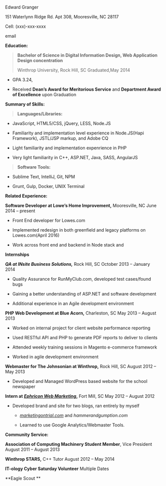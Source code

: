 <span id="h.gjdgxs" class="anchor"></span>Edward Granger

151 Waterlynn Ridge Rd. Apt 308, Mooresville, NC 28117

Cell: (xxx)-xxx-xxxx

email

**Education:**

> **Bachelor of Science in Digital Information Design, Web Application
> Design concentration**
>
> Winthrop University, Rock Hill, SC Graduated,May 2014

-   GPA 3.24,

-   Received **Dean’s Award for Meritorious Service** and **Department
    Award of Excellence** upon Graduation

**Summary of Skills:**

> **Languages/Libraries:**

-   JavaScript, HTML5/CSS, jQuery, LESS, Node.JS 

-   Familiarity and implementation level experience in Node.JS(Hapi Framework), 
    JSTL/JSP markup, and Adobe CQ

-   Light familiarity and implementation expenrience in PHP

-   Very light familiarity in C++, ASP.NET, Java, SASS, AngularJS

> **Software Tools:**

-   Sublime Text, IntelliJ, Git, NPM

-   Grunt, Gulp, Docker, UNIX Terminal

**Related Experience:**

**Software Developer at Lowe’s Home Improvement,** Mooresville, NC June
2014 – present

-   Front End developer for Lowes.com

-   Implemented redesign in both greenfield and legacy platforms on Lowes.com(April 2016)

-   Work across front end and backend in Node stack and 

**Internships**

***QA at INsite Business Solutions,*** Rock Hill, SC October 2013 –
January 2014

-   Quality Assurance for RunMyClub.com, developed test cases/found bugs

-   Gaining a better understanding of ASP.NET and software development

-   Additional experience in an Agile development environment

**PHP Web Development at Blue Acorn,** Charleston, SC May 2013 –
August 2013

-   Worked on internal project for client website performance reporting

-   Used RESTful API and PHP to generate PDF reports to deliver to
    clients

-   Attended weekly training sessions in Magento e-commerce framework

-   Worked in agile development environment

**Webmaster for The Johnsonian at Winthrop,** Rock Hill, SC August 2012
– May 2013

-   Developed and Managed WordPress based website for the school
    newspaper

**Intern at** [***Ephricon Web
Marketing***](http://www.ephricon.com/)**,** Fort Mill, SC May 2012 –
August 2012

-   Developed brand and site for two blogs, ran entirely by myself

    -   [*marketingontrial.com*](http://www.marketingontrial.com)[](http://www.marketingontrial.com)
        and *hammerandgumption.com*

    -   Learned to use Google Analytics/Webmaster Tools.

**Community Service:**

**Association of Computing Machinery Student Member**, Vice President
August 2011 – August 2013

**Winthrop STARS,** C++ Tutor August 2012 – May 2014

**IT-ology Cyber Saturday Volunteer** Multiple Dates

**Eagle Scout **
